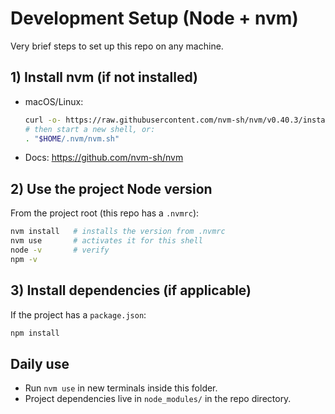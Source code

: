# Development Setup (Node + nvm)

Very brief steps to set up this repo on any machine.

## 1) Install nvm (if not installed)
- macOS/Linux:
  ```sh
  curl -o- https://raw.githubusercontent.com/nvm-sh/nvm/v0.40.3/install.sh | bash
  # then start a new shell, or:
  . "$HOME/.nvm/nvm.sh"
  ```
- Docs: https://github.com/nvm-sh/nvm

## 2) Use the project Node version
From the project root (this repo has a `.nvmrc`):
```sh
nvm install   # installs the version from .nvmrc
nvm use       # activates it for this shell
node -v       # verify
npm -v
```

## 3) Install dependencies (if applicable)
If the project has a `package.json`:
```sh
npm install
```

## Daily use
- Run `nvm use` in new terminals inside this folder.
- Project dependencies live in `node_modules/` in the repo directory.
